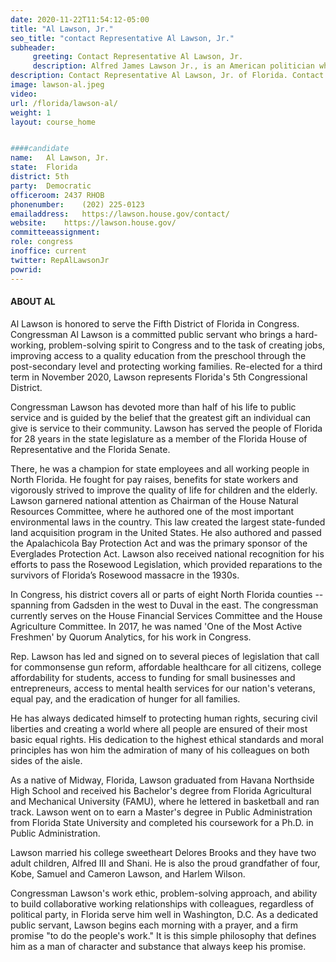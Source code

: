 ```yaml
---
date: 2020-11-22T11:54:12-05:00
title: "Al Lawson, Jr."
seo_title: "contact Representative Al Lawson, Jr."
subheader:
     greeting: Contact Representative Al Lawson, Jr. 
     description: Alfred James Lawson Jr., is an American politician who is the U.S. Representative for Florida's 5th congressional district, serving since 2017. The district stretches across most of the border with Georgia, including most of the majority-black areas between Tallahassee and Jacksonville. 
description: Contact Representative Al Lawson, Jr. of Florida. Contact information for Al Lawson, Jr. includes email address, phone number, and mailing address.
image: lawson-al.jpeg
video: 
url: /florida/lawson-al/
weight: 1
layout: course_home


####candidate
name:	Al Lawson, Jr.
state:	Florida
district: 5th
party:	Democratic
officeroom:	2437 RHOB
phonenumber:	(202) 225-0123
emailaddress:	https://lawson.house.gov/contact/
website:	https://lawson.house.gov/
committeeassignment: 
role: congress
inoffice: current
twitter: RepAlLawsonJr
powrid: 
---
```


#### ABOUT AL
Al Lawson is honored to serve the Fifth District of Florida in Congress.
Congressman Al Lawson is a committed public servant who brings a hard-working, problem-solving spirit to Congress and to the task of creating jobs, improving access to a quality education from the preschool through the post-secondary level and protecting working families. Re-elected for a third term in November 2020, Lawson represents Florida's 5th Congressional District.
 
Congressman Lawson has devoted more than half of his life to public service and is guided by the belief that the greatest gift an individual can give is service to their community. Lawson has served the people of Florida for 28 years in the state legislature as a member of the Florida House of Representative and the Florida Senate.
 
There, he was a champion for state employees and all working people in North Florida. He fought for pay raises, benefits for state workers and vigorously strived to improve the quality of life for children and the elderly. Lawson garnered national attention as Chairman of the House Natural Resources Committee, where he authored one of the most important environmental laws in the country. This law created the largest state-funded land acquisition program in the United States. He also authored and passed the Apalachicola Bay Protection Act and was the primary sponsor of the Everglades Protection Act. Lawson also received national recognition for his efforts to pass the Rosewood Legislation, which provided reparations to the survivors of Florida’s Rosewood massacre in the 1930s.
 
In Congress, his district covers all or parts of eight North Florida counties -- spanning from Gadsden in the west to Duval in the east. The congressman currently serves on the House Financial Services Committee and the House Agriculture Committee. In 2017, he was named 'One of the Most Active Freshmen' by Quorum Analytics, for his work in Congress.
 
Rep. Lawson has led and signed on to several pieces of legislation that call for commonsense gun reform, affordable healthcare for all citizens, college affordability for students, access to funding for small businesses and entrepreneurs, access to mental health services for our nation's veterans, equal pay, and the eradication of hunger for all families.
 
He has always dedicated himself to protecting human rights, securing civil liberties and creating a world where all people are ensured of their most basic equal rights. His dedication to the highest ethical standards and moral principles has won him the admiration of many of his colleagues on both sides of the aisle.
 
As a native of Midway, Florida, Lawson graduated from Havana Northside High School and received his Bachelor's degree from Florida Agricultural and Mechanical University (FAMU), where he lettered in basketball and ran track. Lawson went on to earn a Master's degree in Public Administration from Florida State University and completed his coursework for a Ph.D. in Public Administration.
 
Lawson married his college sweetheart Delores Brooks and they have two adult children, Alfred III and Shani. He is also the proud grandfather of four, Kobe, Samuel and Cameron Lawson, and Harlem Wilson.
 
Congressman Lawson's work ethic, problem-solving approach, and ability to build collaborative working relationships with colleagues, regardless of political party, in Florida serve him well in Washington, D.C. As a dedicated public servant, Lawson begins each morning with a prayer, and a firm promise "to do the people's work." It is this simple philosophy that defines him as a man of character and substance that always keep his promise.